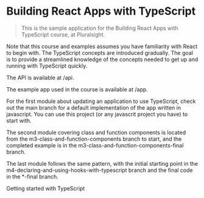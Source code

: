 # Building React Apps with TypeScript

> This is the sample application for the Building React Apps with TypeScript course, at Pluralsight.

Note that this course and examples assumes you have familiarity with React to begin with. The TypeScript concepts are introduced gradually. The goal is to provide a streamlined knowledge of the concepts needed to get up and running with TypeScript quickly.

The API is available at /api.

The example app used in the course is available at /app.

For the first module about updating an application to use TypeScript, check out the main branch for a default implementation of the app written in javascript. You can use this project (or any javascrit project you have) to start with.

The second module covering class and function components is located from the m3-class-and-function-components branch to start, and the completed example is in the m3-class-and-function-components-final branch.

The last module follows the same pattern, with the initial starting point in the m4-declaring-and-using-hooks-with-typescript branch and the final code in the \*-final branch.

Getting started with TypeScript